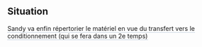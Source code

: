 ## Situation


<span style="border-bottom: 1px dotted #88a2bf;"> Sandy va enfin répertorier le matériel en vue du transfert vers le conditionnement (qui se fera dans un 2e temps) </span>